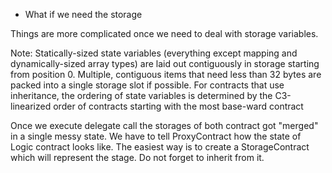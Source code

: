 * What if we need the storage

Things are more complicated once we need to deal with storage variables.

Note: Statically-sized state variables (everything except mapping and dynamically-sized array types) are laid out contiguously in storage starting from position 0. Multiple, contiguous items that need less than 32 bytes are packed into a single storage slot if possible.
For contracts that use inheritance, the ordering of state variables is determined by the C3-linearized order of contracts starting with the most base-ward contract

Once we execute delegate call the storages of both contract got "merged" in a single messy state.
We have to tell ProxyContract how the state of Logic contract looks like. The easiest way is to create a StorageContract which will represent the stage. Do not forget to inherit from it.
